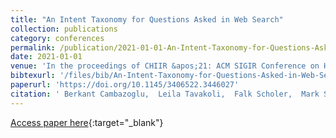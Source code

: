 ```yaml
---
title: "An Intent Taxonomy for Questions Asked in Web Search"
collection: publications
category: conferences
permalink: /publication/2021-01-01-An-Intent-Taxonomy-for-Questions-Asked-in-Web-Search
date: 2021-01-01
venue: 'In the proceedings of CHIIR &apos;21: ACM SIGIR Conference on Human Information Interaction and Retrieval, Canberra, ACT, Australia, March 14-19, 2021'
bibtexurl: '/files/bib/An-Intent-Taxonomy-for-Questions-Asked-in-Web-Search.bib'
paperurl: 'https://doi.org/10.1145/3406522.3446027'
citation: ' Berkant Cambazoglu,  Leila Tavakoli,  Falk Scholer,  Mark Sanderson,  W. Croft, &quot;An Intent Taxonomy for Questions Asked in Web Search.&quot; In the proceedings of CHIIR &amp;apos;21: ACM SIGIR Conference on Human Information Interaction and Retrieval, Canberra, ACT, Australia, March 14-19, 2021, 2021.'
---
```

[Access paper here](https://doi.org/10.1145/3406522.3446027){:target="_blank"}
